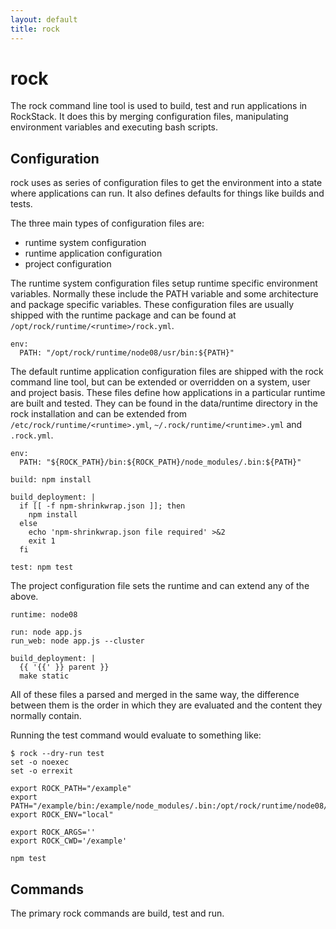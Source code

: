 ```yaml
---
layout: default
title: rock
---
```


# rock

The rock command line tool is used to build, test and run applications in
RockStack. It does this by merging configuration files, manipulating
environment variables and executing bash scripts.

## Configuration

rock uses as series of configuration files to get the environment into a state
where applications can run. It also defines defaults for things like builds and
tests.

The three main types of configuration files are:

 * runtime system configuration
 * runtime application configuration
 * project configuration

The runtime system configuration files setup runtime specific environment
variables. Normally these include the PATH variable and some architecture and
package specific variables. These configuration files are usually shipped with
the runtime package and can be found at `/opt/rock/runtime/<runtime>/rock.yml`.

    env:
      PATH: "/opt/rock/runtime/node08/usr/bin:${PATH}"

The default runtime application configuration files are shipped with the rock
command line tool, but can be extended or overridden on a system, user and
project basis. These files define how applications in a particular runtime are
built and tested. They can be found in the data/runtime directory in the rock
installation and can be extended from `/etc/rock/runtime/<runtime>.yml`,
`~/.rock/runtime/<runtime>.yml` and `.rock.yml`.

    env:
      PATH: "${ROCK_PATH}/bin:${ROCK_PATH}/node_modules/.bin:${PATH}"

    build: npm install

    build_deployment: |
      if [[ -f npm-shrinkwrap.json ]]; then
        npm install
      else
        echo 'npm-shrinkwrap.json file required' >&2
        exit 1
      fi

    test: npm test

The project configuration file sets the runtime and can extend any of the above.

    runtime: node08

    run: node app.js
    run_web: node app.js --cluster

    build_deployment: |
      {{ '{{' }} parent }}
      make static

All of these files a parsed and merged in the same way, the difference between
them is the order in which they are evaluated and the content they normally
contain.

Running the test command would evaluate to something like:

    $ rock --dry-run test
    set -o noexec
    set -o errexit

    export ROCK_PATH="/example"
    export PATH="/example/bin:/example/node_modules/.bin:/opt/rock/runtime/node08/usr/bin:${PATH}"
    export ROCK_ENV="local"

    export ROCK_ARGS=''
    export ROCK_CWD='/example'

    npm test

## Commands

The primary rock commands are build, test and run.
